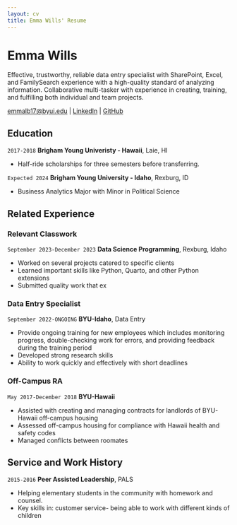 ```yaml
---
layout: cv
title: Emma Wills' Resume
---
```

# Emma Wills
Effective, trustworthy, reliable data entry specialist with SharePoint, Excel, and FamilySearch experience with a high-quality standard of analyzing information. Collaborative multi-tasker with experience in creating, training, and fulfilling both individual and team projects.  

<div id="webaddress">
<a href="emmalb17@byui.edu">emmalb17@byui.edu</a>
| <a href="https://www.linkedin.com/in/emma-wills-051ab5281/">LinkedIn</a>
| <a href="https://github.com/byuids-resumes">GitHub</a>
</div>

<!-- https://www.monique.tech/the-art-of-markdown -->

## Education

`2017-2018`
__Brigham Young Univeristy - Hawaii__, Laie, HI

- Half-ride scholarships for three semesters before transferring. 

`Expected 2024`
__Brigham Young University - Idaho__, Rexburg, ID

- Business Analytics Major with Minor in Political Science


## Related Experience

### Relevant Classwork

`September 2023-December 2023`
__Data Science Programming__, Rexburg, Idaho

- Worked on several projects catered to specific clients
- Learned important skills like Python, Quarto, and other Python extensions
- Submitted quality work that ex

### Data Entry Specialist

`September 2022-ONGOING`
__BYU-Idaho__, Data Entry

- Provide ongoing training for new employees which includes monitoring progress, double-checking work for errors, and providing feedback during the training period
- Developed strong research skills
- Ability to work quickly and effectively with short deadlines

### Off-Campus RA

`May 2017-December 2018`
__BYU-Hawaii__

- Assisted with creating and managing contracts for landlords of BYU-Hawaii off-campus housing
- Assessed off-campus housing for compliance with Hawaii health and safety codes
- Managed conflicts between roomates


## Service and Work History

`2015-2016`
__Peer Assisted Leadership__, PALS

- Helping elementary students in the community with homework and counsel.
- Key skills in: customer service- being able to work with different kinds of children

<!-- ### Footer

Last updated: May 2013 -->

